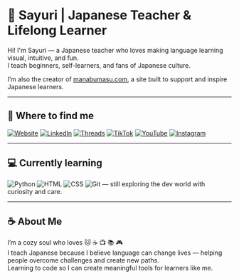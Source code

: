 # 🌸 Sayuri | Japanese Teacher & Lifelong Learner

Hi! I'm Sayuri — a Japanese teacher who loves making language learning visual, intuitive, and fun.  
I teach beginners, self-learners, and fans of Japanese culture.  

I’m also the creator of [manabumasu.com](https://manabumasu.com), a site built to support and inspire Japanese learners.  

---

## 🧵 Where to find me

[![Website](https://img.shields.io/badge/🌐%20Website-manabumasu.com-1E90FF?style=flat-square)](https://manabumasu.com)
[![LinkedIn](https://img.shields.io/badge/💼%20LinkedIn-KelyTabuti-blue?style=flat-square&logo=linkedin)](https://www.linkedin.com/in/sayuritabuti)
[![Threads](https://img.shields.io/badge/🧵%20Threads-@manabu__vocab-ff5c8d?style=flat-square&logo=threads)](https://www.threads.net/@manabu_vocab)
[![TikTok](https://img.shields.io/badge/🎵%20TikTok-@manabu__vocab-black?style=flat-square&logo=tiktok)](https://www.tiktok.com/@manabu_vocab)
[![YouTube](https://img.shields.io/badge/📺%20YouTube-@manabu__vocab-red?style=flat-square&logo=youtube)](https://www.youtube.com/@manabu_vocab)
[![Instagram](https://img.shields.io/badge/📸%20Instagram-@manabu__vocab-E1306C?style=flat-square&logo=instagram)](https://www.instagram.com/manabu_vocab)

---

## 💻 Currently learning

![Python](https://img.shields.io/badge/-Python-3776AB?style=flat-square&logo=python&logoColor=white)
![HTML](https://img.shields.io/badge/-HTML5-E34F26?style=flat-square&logo=html5&logoColor=white)
![CSS](https://img.shields.io/badge/-CSS3-1572B6?style=flat-square&logo=css3&logoColor=white)
![Git](https://img.shields.io/badge/-Git-F05032?style=flat-square&logo=git&logoColor=white)
— still exploring the dev world with curiosity and care.

---

## ☕ About Me

I’m a cozy soul who loves 🐱 ☕ 📺 📚 🎮  
I teach Japanese because I believe language can change lives — helping people overcome challenges and create new paths.  
Learning to code so I can create meaningful tools for learners like me.


